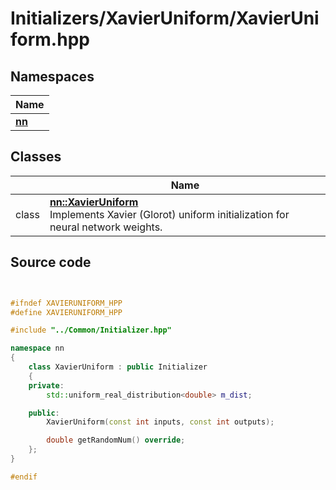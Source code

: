 # Initializers/XavierUniform/XavierUniform.hpp



## Namespaces

| Name           |
| -------------- |
| **[nn](../Namespaces/namespacenn.md)**  |

## Classes

|                | Name           |
| -------------- | -------------- |
| class | **[nn::XavierUniform](../Classes/classnn_1_1_xavier_uniform.md)** <br>Implements Xavier (Glorot) uniform initialization for neural network weights.  |




## Source code

```cpp


#ifndef XAVIERUNIFORM_HPP
#define XAVIERUNIFORM_HPP

#include "../Common/Initializer.hpp"

namespace nn
{
    class XavierUniform : public Initializer
    {
    private:
        std::uniform_real_distribution<double> m_dist; 

    public:
        XavierUniform(const int inputs, const int outputs);

        double getRandomNum() override;
    };
}

#endif
```
